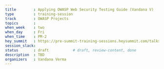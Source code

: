 ```yaml
---
title        : Applying OWASP Web Security Testing Guide (Vandana V)
type         : training-session
track        : OWASP Projects
topics       : 
when_week    : two
when_day     : Fri
when_time    : PM-2
hey_summit   : https://pre-summit-training-sessions.heysummit.com/talks/applying-owasp-web-security-testing-guide/
session_slack:
status       : draft           # draft, review-content, done
description  : TBD
organizers   : Vandana Verma
---
```

<!--(add intro)

## WHY

(...)

## What

(...)

## Outcomes

(...)

## References

(...)


## Previous-->
